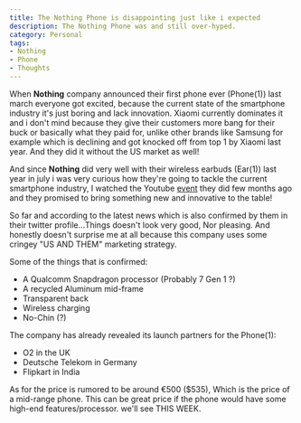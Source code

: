 ```yaml
---
title: The Nothing Phone is disappointing just like i expected
description: The Nothing Phone was and still over-hyped.
category: Personal
tags:
- Nothing
- Phone
- Thoughts
---
```


When **Nothing** company announced their first phone ever (Phone(1)) last march everyone got excited, because the current state of the smartphone industry it's just boring and lack innovation. Xiaomi currently dominates it and i don't mind because they give their customers more bang for their buck or basically what they paid for, unlike other brands like Samsung for example which is declining and got knocked off from top 1 by Xiaomi last year. And they did it without the US market as well!<!--more-->

And since **Nothing** did very well with their wireless earbuds (Ear(1)) last year in july i was very curious how they're going to tackle the current smartphone industry, I watched the Youtube [event](https://www.youtube.com/watch?v=8Cq7dnESV7Y) they did few months ago and they promised to bring something new and innovative to the table!

So far and according to the latest news which is also confirmed by them in their twitter profile...Things doesn't look very good, Nor pleasing. And honestly doesn't surprise me at all because this company uses some cringey "US AND THEM" marketing strategy.

Some of the things that is confirmed:
* A Qualcomm Snapdragon processor (Probably 7 Gen 1 ?)
* A recycled Aluminum mid-frame
* Transparent back
* Wireless charging
* No-Chin (?)

The company has already revealed its launch partners for the Phone(1):
* O2 in the UK
* Deutsche Telekom in Germany
* Flipkart in India

As for the price is rumored to be around €500 ($535), Which is the price of a mid-range phone. This can be great price if the phone would have some high-end features/processor. we'll see THIS WEEK.